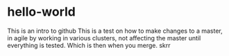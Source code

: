 # hello-world
This is an intro to github
This is a test on how to make changes to a master, in agile by working in various clusters, not affecting the master until everything is tested. Which is then when you merge. 
skrr
